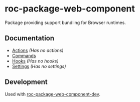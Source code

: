 # roc-package-web-component
Package providing support bundling for Browser runtimes.

## Documentation
- [Actions](/packages/roc-package-web-component/docs/Actions.md) _(Has no actions)_
- [Commands](/packages/roc-package-web-component/docs/Commands.md)
- [Hooks](/packages/roc-package-web-component/docs/Hooks.md) _(Has no hooks)_
- [Settings](/packages/roc-package-web-component/docs/Settings.md) _(Has no settings)_

## Development
Used with [roc-package-web-component-dev](/packages/roc-package-web-component-dev).
